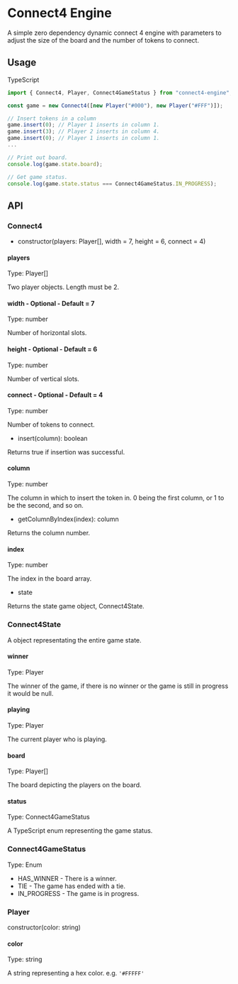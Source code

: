 # Connect4 Engine

A simple zero dependency dynamic connect 4 engine with parameters to adjust the size of the board and the number of tokens to connect.

## Usage

TypeScript

```js
import { Connect4, Player, Connect4GameStatus } from "connect4-engine";

const game = new Connect4([new Player("#000"), new Player("#FFF")]);

// Insert tokens in a column
game.insert(0); // Player 1 inserts in column 1.
game.insert(3); // Player 2 inserts in column 4.
game.insert(0); // Player 1 inserts in column 1.
...

// Print out board.
console.log(game.state.board);

// Get game status.
console.log(game.state.status === Connect4GameStatus.IN_PROGRESS);
```

## API

### Connect4

- constructor(players: Player[], width = 7, height = 6, connect = 4)

#### players

Type: Player[]

Two player objects. Length must be 2.

#### width - Optional - Default = 7

Type: number

Number of horizontal slots.

#### height - Optional - Default = 6

Type: number

Number of vertical slots.

#### connect - Optional - Default = 4

Type: number

Number of tokens to connect.

- insert(column): boolean

Returns true if insertion was successful.

#### column

Type: number

The column in which to insert the token in. 0 being the first column, or 1 to be the second, and so on.

- getColumnByIndex(index): column

Returns the column number.

#### index

Type: number

The index in the board array.

- state

Returns the state game object, Connect4State.

### Connect4State

A object representating the entire game state.

#### winner

Type: Player

The winner of the game, if there is no winner or the game is still in progress it would be null.

#### playing

Type: Player

The current player who is playing.

#### board

Type: Player[]

The board depicting the players on the board.

#### status

Type: Connect4GameStatus

A TypeScript enum representing the game status.

### Connect4GameStatus

Type: Enum

- HAS_WINNER - There is a winner.
- TIE - The game has ended with a tie.
- IN_PROGRESS - The game is in progress.

### Player

constructor(color: string)

#### color

Type: string

A string representing a hex color. e.g. `'#FFFFF'`
